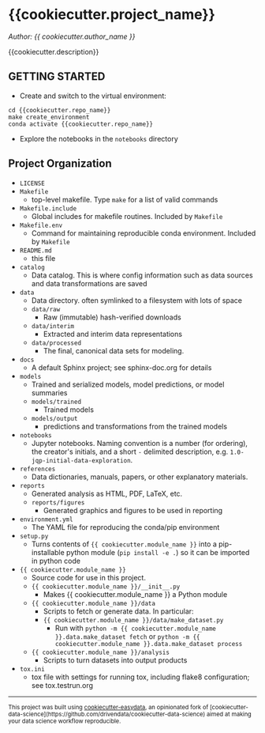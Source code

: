 {{cookiecutter.project_name}}
==============================
_Author: {{ cookiecutter.author_name }}_

{{cookiecutter.description}}

GETTING STARTED
---------------

* Create and switch to the  virtual environment:
```
cd {{cookiecutter.repo_name}}
make create_environment
conda activate {{cookiecutter.repo_name}}
```
* Explore the notebooks in the `notebooks` directory

Project Organization
------------
* `LICENSE`
* `Makefile`
    * top-level makefile. Type `make` for a list of valid commands
* `Makefile.include`
    * Global includes for makefile routines. Included by `Makefile`
* `Makefile.env`
    * Command for maintaining reproducible conda environment. Included by `Makefile`
* `README.md`
    * this file
* `catalog`
  * Data catalog. This is where config information such as data sources
    and data transformations are saved
* `data`
    * Data directory. often symlinked to a filesystem with lots of space
    * `data/raw`
        * Raw (immutable) hash-verified downloads
    * `data/interim`
        * Extracted and interim data representations
    * `data/processed`
        * The final, canonical data sets for modeling.
* `docs`
    * A default Sphinx project; see sphinx-doc.org for details
* `models`
    * Trained and serialized models, model predictions, or model summaries
    * `models/trained`
        * Trained models
    * `models/output`
        * predictions and transformations from the trained models
* `notebooks`
    *  Jupyter notebooks. Naming convention is a number (for ordering),
    the creator's initials, and a short `-` delimited description,
    e.g. `1.0-jqp-initial-data-exploration`.
* `references`
    * Data dictionaries, manuals, papers, or other explanatory materials.
* `reports`
    * Generated analysis as HTML, PDF, LaTeX, etc.
    * `reports/figures`
        * Generated graphics and figures to be used in reporting
* `environment.yml`
    * The YAML file for reproducing the conda/pip environment
* `setup.py`
    * Turns contents of `{{ cookiecutter.module_name }}` into a
    pip-installable python module  (`pip install -e .`) so it can be
    imported in python code
* `{{ cookiecutter.module_name }}`
    * Source code for use in this project.
    * `{{ cookiecutter.module_name }}/__init__.py`
        * Makes {{ cookiecutter.module_name }} a Python module
    * `{{ cookiecutter.module_name }}/data`
        * Scripts to fetch or generate data. In particular:
        * `{{ cookiecutter.module_name }}/data/make_dataset.py`
            * Run with `python -m {{ cookiecutter.module_name }}.data.make_dataset fetch`
            or  `python -m {{ cookiecutter.module_name }}.data.make_dataset process`
    * `{{ cookiecutter.module_name }}/analysis`
        * Scripts to turn datasets into output products
* `tox.ini`
    * tox file with settings for running tox, including flake8 configuration; see tox.testrun.org
--------

<p><small>This project was built using <a target="_blank" href="https://github.com/hackalog/cookiecutter-easydata">cookiecutter-easydata</a>, an opinionated fork of [cookiecutter-data-science](https://github.com/drivendata/cookiecutter-data-science) aimed at making your data science workflow reproducible.</small></p>
